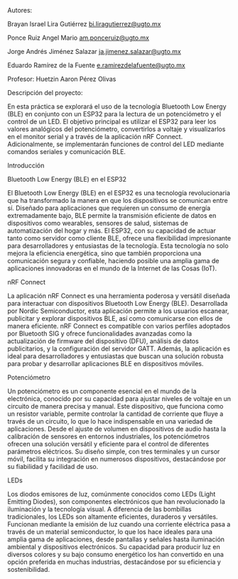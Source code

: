 Autores:

Brayan Israel Lira Gutiérrez bi.liragutierrez@ugto.mx

Ponce Ruiz Angel Mario am.ponceruiz@ugto.mx

Jorge Andrés Jiménez Salazar ja.jimenez.salazar@ugto.mx

Eduardo Ramírez de la Fuente e.ramirezdelafuente@ugto.mx

Profesor: Huetzin Aaron Pérez Olivas

Descripción del proyecto:

En esta práctica se explorará el uso de la tecnología Bluetooth Low Energy (BLE) en 
conjunto con un ESP32 para la lectura de un potenciómetro y el control de un LED. El 
objetivo principal es utilizar el ESP32 para leer los valores analógicos del potenciómetro, 
convertirlos a voltaje y visualizarlos en el monitor serial y a través de la aplicación nRF 
Connect. Adicionalmente, se implementarán funciones de control del LED mediante 
comandos seriales y comunicación BLE.

Introducción

Bluetooth Low Energy (BLE) en el ESP32

El Bluetooth Low Energy (BLE) en el ESP32 es una tecnología revolucionaria que ha transformado la manera en que los dispositivos se comunican entre sí. Diseñado para aplicaciones que requieren un consumo de energía extremadamente bajo, BLE permite la transmisión eficiente de datos en dispositivos como wearables, sensores de salud, sistemas de automatización del hogar y más. El ESP32, con su capacidad de actuar tanto como servidor como cliente BLE, ofrece una flexibilidad impresionante para desarrolladores y entusiastas de la tecnología. Esta tecnología no solo mejora la eficiencia energética, sino que también proporciona una comunicación segura y confiable, haciendo posible una amplia gama de aplicaciones innovadoras en el mundo de la Internet de las Cosas (IoT).

nRF Connect

La aplicación nRF Connect es una herramienta poderosa y versátil diseñada para interactuar con dispositivos Bluetooth Low Energy (BLE). Desarrollada por Nordic Semiconductor, esta aplicación permite a los usuarios escanear, publicitar y explorar dispositivos BLE, así como comunicarse con ellos de manera eficiente. nRF Connect es compatible con varios perfiles adoptados por Bluetooth SIG y ofrece funcionalidades avanzadas como la actualización de firmware del dispositivo (DFU), análisis de datos publicitarios, y la configuración del servidor GATT. Además, la aplicación es ideal para desarrolladores y entusiastas que buscan una solución robusta para probar y desarrollar aplicaciones BLE en dispositivos móviles.

Potenciómetro

Un potenciómetro es un componente esencial en el mundo de la electrónica, conocido por su capacidad para ajustar niveles de voltaje en un circuito de manera precisa y manual. Este dispositivo, que funciona como un resistor variable, permite controlar la cantidad de corriente que fluye a través de un circuito, lo que lo hace indispensable en una variedad de aplicaciones. Desde el ajuste de volumen en dispositivos de audio hasta la calibración de sensores en entornos industriales, los potenciómetros ofrecen una solución versátil y eficiente para el control de diferentes parámetros eléctricos. Su diseño simple, con tres terminales y un cursor móvil, facilita su integración en numerosos dispositivos, destacándose por su fiabilidad y facilidad de uso.

LEDs

Los diodos emisores de luz, comúnmente conocidos como LEDs (Light Emitting Diodes), son componentes electrónicos que han revolucionado la iluminación y la tecnología visual. A diferencia de las bombillas tradicionales, los LEDs son altamente eficientes, duraderos y versátiles. Funcionan mediante la emisión de luz cuando una corriente eléctrica pasa a través de un material semiconductor, lo que los hace ideales para una amplia gama de aplicaciones, desde pantallas y señales hasta iluminación ambiental y dispositivos electrónicos. Su capacidad para producir luz en diversos colores y su bajo consumo energético los han convertido en una opción preferida en muchas industrias, destacándose por su eficiencia y sostenibilidad.







